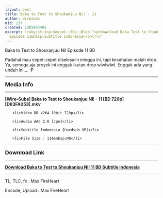 ```yaml
---
layout: post
title: Baka to Test to Shoukanjuu Ni! - 11
author: wiresubs
nid: 237
created: 1385993400
excerpt: !ruby/string:Sequel::SQL::Blob "<p>Download Baka Test to Shoukanjuu Ni! BD
  Episode 11&nbsp;Subtitle Indonesia</p>\r\n"
---
```

<p class="rtecenter">Baka to Test to Shoukanjuu Ni! Episode 11&nbsp;BD</p>

<p class="rtejustify">Padahal mau cepet-cepet diselesaiin minggu ini, tapi kesehatan&nbsp;malah drop. Ya, semoga aja proyek ini enggak ikutan drop wlwlwlwl. Enggak ada yang unduh ini.... :P</p>

<hr />
<p><strong><span style="font-size:18px">Media Info</span></strong></p>

<hr />
<p><strong>[Wire-Subs] Baka to Test to Shoukanjuu Ni! - 11&nbsp;[BD 720p][D83FA053</strong><strong>].mkv</strong></p>

<ul>
	<li>Video BD x264 10bit 720p</li>
	<li>Audio AAC 2.0 [Jpn]</li>
	<li>Subtitle Indonesia [Hardsub OP]</li>
	<li>File Size : 114&nbsp;MB</li>
</ul>

<hr />
<p><span style="font-size:18px"><strong>Download Link</strong></span></p>

<hr />
<p><strong><a href="http://d.wire-subs.com/1eHd4QS" target="_blank">Download Baka to Test to Shoukanjuu Ni! 11&nbsp;BD Subtitle indonesia</a></strong></p>

<hr />
<p>TL, TLC, fx&nbsp;: Max FireHeart<br />
Encode, Upload : Max FireHeart</p>
